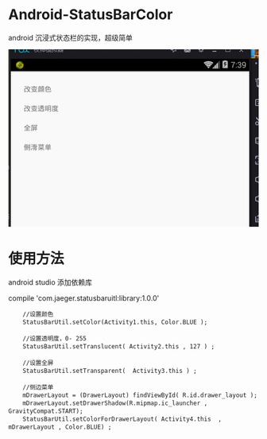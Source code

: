 # Android-StatusBarColor
android 沉浸式状态栏的实现，超级简单


![效果图](GIF1.gif)

# 使用方法
  android studio 添加依赖库

  compile 'com.jaeger.statusbaruitl:library:1.0.0'
  
  
        //设置颜色
        StatusBarUtil.setColor(Activity1.this, Color.BLUE );
         
        //设置透明度，0- 255
        StatusBarUtil.setTranslucent( Activity2.this , 127 ) ;
         
        //设置全屏
        StatusBarUtil.setTransparent(  Activity3.this ) ;
        
        //侧边菜单
        mDrawerLayout = (DrawerLayout) findViewById( R.id.drawer_layout );
        mDrawerLayout.setDrawerShadow(R.mipmap.ic_launcher , GravityCompat.START);
        StatusBarUtil.setColorForDrawerLayout( Activity4.this  , mDrawerLayout , Color.BLUE) ;
